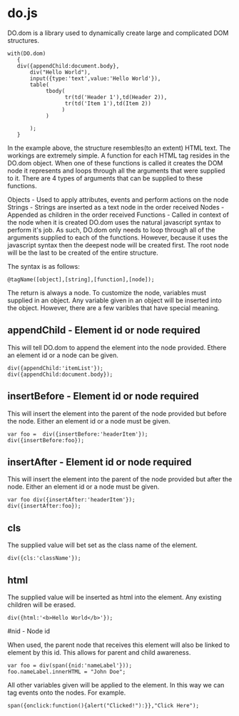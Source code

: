 do.js
=====

DO.dom is a library used to dynamically create large and complicated DOM structures.

````
with(DO.dom)
   {
   div({appendChild:document.body},
       div("Hello World"),
       input({type:'text',value:'Hello World'}),
       table(
            tbody(  
                  tr(td('Header 1'),td(Header 2)),
                  tr(td('Item 1'),td(Item 2))
                 )
            )
       
       );
   }
```` 

In the example above, the structure resembles(to an extent) HTML text. The workings are extremely simple. A function for each HTML tag resides in the DO.dom object. When one of these functions is called it creates the DOM node it represents and loops through all the arguments that were supplied to it. There are 4 types of arguments that can be supplied to these functions.

Objects - Used to apply attributes, events and perform actions on the node
Strings - Strings are inserted as a text node in the order received
Nodes - Appended as children in the order received
Functions - Called in context of the node when it is created
DO.dom uses the natural javascript syntax to perform it's job. As such, DO.dom only needs to loop through all of the arguments supplied to each of the functions. However, because it uses the javascript syntax then the deepest node will be created first. The root node will be the last to be created of the entire structure. 

The syntax is as follows:
````
@tagName([object],[string],[function],[node]);
````
The return is always a node. To customize the node, variables must supplied in an object. Any variable given in an object will be inserted into the object. However, there are a few varibles that have special meaning.

## appendChild - Element id or node required

​This will tell DO.dom to append the element into the node provided. Ethere an element id or a node can be given. 

````
div({appendChild:'itemList'});
div({appendChild:document.body});
````

## insertBefore - Element id or node required

This will insert the element into the parent of the node provided but before the node. Either an element id or a node must be given. 

````
var foo =  div({insertBefore:'headerItem'});
div({insertBefore:foo});
```` 

## insertAfter - Element id or node required

This will insert the element into the parent of the node provided but after the node. Either an element id or a node must be given.

````
var foo div({insertAfter:'headerItem'});
div({insertAfter:foo});
```` 
 

## cls

​The supplied value will bet set as the class name of the element.

````
div({cls:'className'});
````

## html

The supplied value will be inserted as html into the element. Any existing children will be erased. 

````
div({html:'<b>Hello World</b>'});
````

#nid -  Node id

When used, the parent node that receives this element will also be linked to element by this id. This allows for parent and child awareness. 

````
var foo = div(span({nid:'nameLabel'}));
foo.nameLabel.innerHTML = "John Doe";
````

All other variables given will be applied to the element. In this way we can tag events onto the nodes. For example.

````
span({onclick:function(){alert("Clicked!"):}},"Click Here");
````